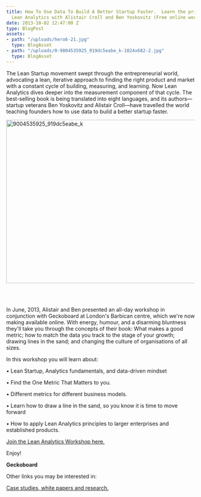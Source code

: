 ```yaml
---
title: How To Use Data To Build A Better Startup Faster.  Learn the principles behind
  Lean Analytics with Alistair Croll and Ben Yoskovitz (Free online workshop)
date: 2013-10-02 12:47:00 Z
type: BlogPost
assets:
- path: "/uploads/hero6-21.jpg"
  type: BlogAsset
- path: "/uploads/0-9004535925_919dc5eabe_k-1024x682-2.jpg"
  type: BlogAsset
---
```


<p>The Lean Startup movement swept through the entrepreneurial world, advocating a lean, iterative approach to finding the right product and market with a constant cycle of building, measuring, and learning. Now Lean Analytics dives deeper into the measurement component of that cycle. The best-selling book is being translated into eight languages, and its authors—startup veterans Ben Yoskovitz and Alistair Croll—have travelled the world teaching founders how to use data to build a better startup faster.<br></p><p><a href="https://www.udemy.com/lean-analytics-workshop-alistair-croll-and-ben-yoskovitz"><img alt="9004535925_919dc5eabe_k" class="wp-float-center" height="437" src="/uploads/0-9004535925_919dc5eabe_k-1024x682-2.jpg" width="655"></a></p><br><a href="https://www.udemy.com/lean-analytics-workshop-alistair-croll-and-ben-yoskovitz/" id="udemy-course-widget"><br></a><script type="text/javascript">// <![CDATA[<br />document.write(unescape("%3Cscript src='"+"http://www.udemy.com/static/js/embed.js' type='text/javascript'%3E%3C/script%3E"));<br />// ]]></script>
<p>In June, 2013, Alistair and Ben presented an all-day workshop in conjunction with Geckoboard at London's Barbican centre, which we're now making available online. With energy, humour, and a disarming bluntness they'll take you through the concepts of their book: What makes a good metric; how to match the data you track to the stage of your growth; drawing lines in the sand; and changing the culture of organisations of all sizes.</p>
<p>In this workshop you will learn about:</p>
<p>• Lean Startup, Analytics fundamentals, and data-driven mindset</p>
<p>• Find the One Metric That Matters to you.</p>
<p>• Different metrics for different business models.</p>
<p>• Learn how to draw a line in the sand, so you know it is time to move forward</p>
<p>• How to apply Lean Analytics principles to larger enterprises and established products.</p>
<p></p><p><a href="https://www.udemy.com/lean-analytics-workshop-alistair-croll-and-ben-yoskovitz">Join the Lean Analytics Workshop here.</a></p>
<p><span>Enjoy!</span></p>
<p><span><strong><span>Geckoboard</span></strong></span></p>
<p>Other links you may be interested in:</p>

<p><a href="https://www.geckoboard.com/learn/">Case studies, white papers and research.</a></p> 
